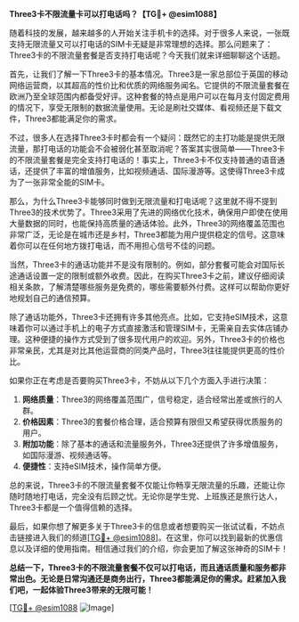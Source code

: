 **Three3卡不限流量卡可以打电话吗？【TG💪+ @esim1088】**

随着科技的发展，越来越多的人开始关注手机卡的选择。对于很多人来说，一张既支持无限流量又可以打电话的SIM卡无疑是非常理想的选择。那么问题来了：Three3卡的不限流量套餐是否支持打电话呢？今天我们就来详细聊聊这个话题。

首先，让我们了解一下Three3卡的基本情况。Three3是一家总部位于英国的移动网络运营商，以其超高的性价比和优质的网络服务闻名。它提供的不限流量套餐在欧洲乃至全球范围内都备受好评。这种套餐的特点是用户可以在每月支付固定费用的情况下，享受无限制的数据流量使用。无论是刷社交媒体、看视频还是下载文件，Three3都能满足你的需求。

不过，很多人在选择Three3卡时都会有一个疑问：既然它的主打功能是提供无限流量，那打电话的功能会不会被弱化甚至取消呢？答案其实很简单——Three3卡的不限流量套餐是完全支持打电话的！事实上，Three3卡不仅支持普通的语音通话，还提供了丰富的增值服务，比如视频通话、国际漫游等。这使得Three3卡成为了一张非常全能的SIM卡。

那么，为什么Three3卡能够同时做到无限流量和打电话呢？这里就不得不提到Three3的技术优势了。Three3采用了先进的网络优化技术，确保用户即使在使用大量数据的同时，也能保持高质量的通话体验。此外，Three3的网络覆盖范围也非常广泛，无论是在城市还是乡村，Three3都能为用户提供稳定的信号。这意味着你可以在任何地方拨打电话，而不用担心信号不佳的问题。

当然，Three3卡的通话功能并不是没有限制的。例如，部分套餐可能会对国际长途通话设置一定的限制或额外收费。因此，在购买Three3卡之前，建议仔细阅读相关条款，了解清楚哪些服务是免费的，哪些需要额外付费。这样可以帮助你更好地规划自己的通信预算。

除了通话功能外，Three3卡还拥有许多其他亮点。比如，它支持eSIM技术，这意味着你可以通过手机上的电子方式直接激活和管理SIM卡，无需亲自去实体店铺办理。这种便捷的操作方式受到了很多现代用户的欢迎。另外，Three3卡的价格也非常亲民，尤其是对比其他运营商的同类产品时，Three3往往能提供更高的性价比。

如果你正在考虑是否要购买Three3卡，不妨从以下几个方面入手进行决策：

1. **网络质量**：Three3的网络覆盖范围广，信号稳定，适合经常出差或旅行的人群。
2. **价格因素**：Three3的套餐价格合理，适合预算有限但又希望获得优质服务的用户。
3. **附加功能**：除了基本的通话和流量服务外，Three3还提供了许多增值服务，如国际漫游、视频通话等。
4. **便捷性**：支持eSIM技术，操作简单方便。

总的来说，Three3卡的不限流量套餐不仅能让你畅享无限流量的乐趣，还能让你随时随地打电话，完全没有后顾之忧。无论你是学生党、上班族还是旅行达人，Three3卡都是一个值得信赖的选择。

最后，如果你想了解更多关于Three3卡的信息或者想要购买一张试试看，不妨点击链接进入我们的频道[[TG💪+ @esim1088](https://t.me/s/esim1088)]。在这里，你可以找到最新的优惠信息以及详细的使用指南。相信通过我们的介绍，你会更加了解这张神奇的SIM卡！

**总结一下，Three3卡的不限流量套餐不仅可以打电话，而且通话质量和服务都非常出色。无论是日常沟通还是商务出行，Three3都能满足你的需求。赶紧加入我们吧，一起体验Three3带来的无限可能！**

[[TG💪+ @esim1088](https://t.me/s/esim1088) ![Image](https://i.postimg.cc/4NQfJmqS/Snipaste-2025-05-13-00-14-12.png)]